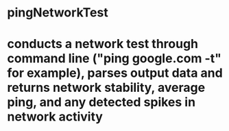 # pingNetworkTest

# conducts a network test through command line ("ping google.com -t" for example), parses output data and returns network stability, average ping, and any detected spikes in network activity
